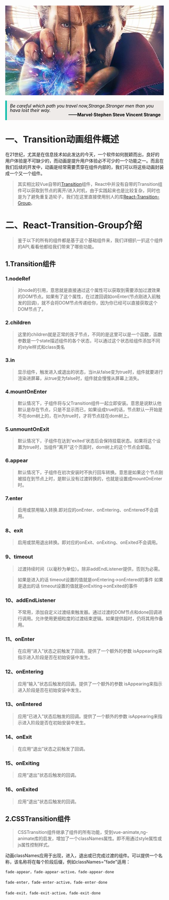 ![哈哈](./assets/transition/doctor.jpg)


<blockquote style='padding: 10px; font-size: 1em; margin: 1em 0px; color: rgb(0, 0, 0); border-left: 5px solid rgba(0,189,170,1); background: rgb(239, 235, 233);line-height:1;'>
    <div>
        <div><i>Be careful which path you travel now,Strange.Stronger men than you hava lost their way.</i></div>
        <div style="text-align:right;"><b>——Marvel·Stephen Steve Vincent Strange</b></div>
    <div> 
    
</blockquote>

# 一、Transition动画组件概述

在21世纪，尤其是在信息技术如此发达的今天，一个软件如何脱颖而出，良好的用户体验是不可缺少的，而动画是提升用户体验必不可少的一个功能之一。而且在我们后续的开发中，动画是经常需要贯穿在组件内部的，我们可以将这些动画封装成一个又一个组件。

> 其实相比较Vue自带的[Transition](https://cn.vuejs.org/v2/guide/transitions.html)组件，React中并没有自带的Transition组件可以获取到节点的离开/进入时机，由于实践起来也是比较复杂，同时也是为了避免重复造轮子，我们在这里直接使用别人的库[React-Transition-Group](https://reactcommunity.org/react-transition-group/)。

# 二、React-Transition-Group介绍

> 鉴于以下的所有的组件都是基于这个基础组件来，我们详细扒一扒这个组件的API,看看他都给我们带来了哪些功能。

## 1.Transition组件

### 1.nodeRef

>对node的引用，意思就是直接通过这个属性可以获取到需要添加过渡效果的DOM节点。如果有了这个属性，在过渡回调如onEnter(节点刚进入前触发的回调)，就不会将DOM节点传递给你，因为你已经可以直接获取这个DOM节点了。

### 2.children

>这里的children就是正常的孩子节点，不同的是这里可以是一个函数，函数参数是一个state描述组件的各个状态，可以通过这个状态给组件添加不同的style样式和class类名


### 3.in

>显示组件，触发进入或退出的状态，当in从false变为true时，组件就要进行渲染进屏幕，从true变为false时，组件就会慢慢从屏幕上消失。

### 4.mountOnEnter

>默认情况下，子组件将与父Transition组件一起立即安装。意思是说默认他默认是存在节点，只是不显示而已，如果设成true的话，节点默认一开始是不在dom树上的，在in为true时，才将节点挂在dom树上。

### 5.unmountOnExit

>默认情况下，子组件在达到'exited'状态后会保持挂载状态。如果将这个设置为true时，当组件“离开”这个页面时，dom树上的这个节点会卸载。

### 6.appear

>默认情况下，子组件在初次安装时不执行回车转换。意思是如果这个节点刚被挂在到节点上时，是默认没有过渡转换的，也就是设置成mountOnEnter时。

### 7.enter

>启用或禁用输入转换.即对应的onEnter、onEntering、onEntered不会调用。

### 8、exit

>启用或禁用退出转换。即对应的onExit、onExiting、onExited不会调用。

### 9、timeout

>过渡持续时间（以毫秒为单位）。除非addEndListener提供，否则为必需。

>如果是进入的话 timeout设置的值就是onEntering->onEntered的事件
>如果是退出的话 timeout设置的值就是onExiting->onExited的事件

### 10、addEndListener

> 不常用，添加自定义过渡结束触发器。通过过渡的DOM节点和done回调进行调用。允许使用更细粒度的过渡结束逻辑。如果提供超时，仍将其用作备用。

### 11、onEnter

> 在应用“进入”状态之前触发了回调。提供了一个额外的参数 isAppearing来指示进入阶段是否在初始安装中发生。

### 12、onEntering

> 应用“输入”状态后触发的回调。提供了一个额外的参数 isAppearing来指示进入阶段是否在初始安装中发生。

### 13、onEntered

> 应用“已进入”状态后触发的回调。提供了一个额外的参数 isAppearing来指示进入阶段是否在初始安装中发生。

### 14、onExit

> 在应用“退出”状态之前触发了回调。

### 15、onExiting

> 应用“退出”状态后触发的回调。

### 16、onExited

> 应用“退出”状态后触发的回调。

## 2.CSSTransition组件

>CSSTransition组件继承了组件的所有功能，受到vue-animate,ng-animate库的启发，增加了一个classNames属性。即不用通过style属性或js属性控制样式。

动画classNames应用于出现，进入，退出或已完成过渡的组件。可以提供一个名称，该名称将在每个阶段后缀，例如classNames="fade"适用：

```js
fade-appear，fade-appear-active，fade-appear-done

fade-enter，fade-enter-active，fade-enter-done

fade-exit，fade-exit-active，fade-exit-done
```